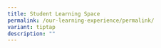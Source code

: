 ```yaml
---
title: Student Learning Space
permalink: /our-learning-experience/permalink/
variant: tiptap
description: ""
---
```

